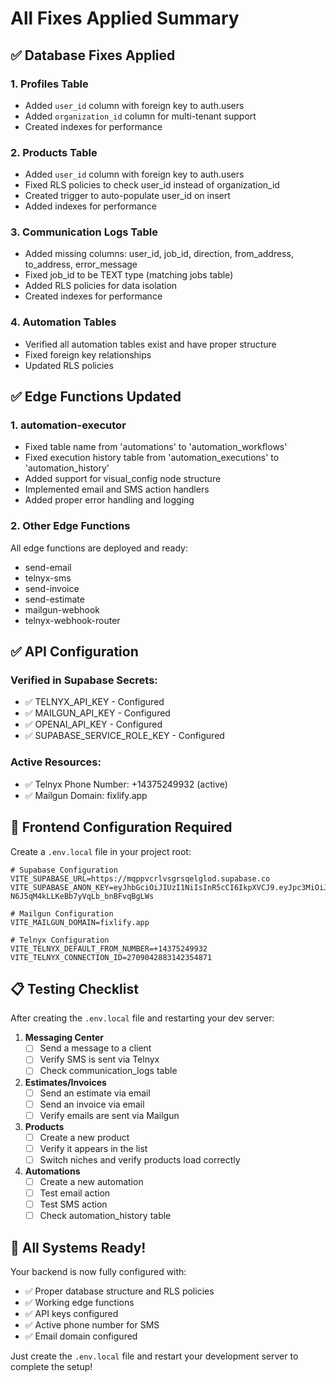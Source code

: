 # All Fixes Applied Summary

## ✅ Database Fixes Applied

### 1. **Profiles Table**
- Added `user_id` column with foreign key to auth.users
- Added `organization_id` column for multi-tenant support
- Created indexes for performance

### 2. **Products Table**
- Added `user_id` column with foreign key to auth.users
- Fixed RLS policies to check user_id instead of organization_id
- Created trigger to auto-populate user_id on insert
- Added indexes for performance

### 3. **Communication Logs Table**
- Added missing columns: user_id, job_id, direction, from_address, to_address, error_message
- Fixed job_id to be TEXT type (matching jobs table)
- Added RLS policies for data isolation
- Created indexes for performance

### 4. **Automation Tables**
- Verified all automation tables exist and have proper structure
- Fixed foreign key relationships
- Updated RLS policies

## ✅ Edge Functions Updated

### 1. **automation-executor**
- Fixed table name from 'automations' to 'automation_workflows'
- Fixed execution history table from 'automation_executions' to 'automation_history'
- Added support for visual_config node structure
- Implemented email and SMS action handlers
- Added proper error handling and logging

### 2. **Other Edge Functions**
All edge functions are deployed and ready:
- send-email
- telnyx-sms
- send-invoice
- send-estimate
- mailgun-webhook
- telnyx-webhook-router

## ✅ API Configuration

### Verified in Supabase Secrets:
- ✅ TELNYX_API_KEY - Configured
- ✅ MAILGUN_API_KEY - Configured  
- ✅ OPENAI_API_KEY - Configured
- ✅ SUPABASE_SERVICE_ROLE_KEY - Configured

### Active Resources:
- ✅ Telnyx Phone Number: +14375249932 (active)
- ✅ Mailgun Domain: fixlify.app

## 🔧 Frontend Configuration Required

Create a `.env.local` file in your project root:

```env
# Supabase Configuration
VITE_SUPABASE_URL=https://mqppvcrlvsgrsqelglod.supabase.co
VITE_SUPABASE_ANON_KEY=eyJhbGciOiJIUzI1NiIsInR5cCI6IkpXVCJ9.eyJpc3MiOiJzdXBhYmFzZSIsInJlZiI6Im1xcHB2Y3JsdnNncnNxZWxnbG9kIiwicm9sZSI6ImFub24iLCJpYXQiOjE3MTkzNDgxNTYsImV4cCI6MjAzNDkyNDE1Nn0.XaKEeJOCMJ-N6J5qM4kLLKeBb7yVqLb_bnBFvqBgLWs

# Mailgun Configuration
VITE_MAILGUN_DOMAIN=fixlify.app

# Telnyx Configuration  
VITE_TELNYX_DEFAULT_FROM_NUMBER=+14375249932
VITE_TELNYX_CONNECTION_ID=2709042883142354871
```

## 📋 Testing Checklist

After creating the `.env.local` file and restarting your dev server:

1. **Messaging Center**
   - [ ] Send a message to a client
   - [ ] Verify SMS is sent via Telnyx
   - [ ] Check communication_logs table

2. **Estimates/Invoices**
   - [ ] Send an estimate via email
   - [ ] Send an invoice via email
   - [ ] Verify emails are sent via Mailgun

3. **Products**
   - [ ] Create a new product
   - [ ] Verify it appears in the list
   - [ ] Switch niches and verify products load correctly

4. **Automations**
   - [ ] Create a new automation
   - [ ] Test email action
   - [ ] Test SMS action
   - [ ] Check automation_history table

## 🚀 All Systems Ready!

Your backend is now fully configured with:
- ✅ Proper database structure and RLS policies
- ✅ Working edge functions
- ✅ API keys configured
- ✅ Active phone number for SMS
- ✅ Email domain configured

Just create the `.env.local` file and restart your development server to complete the setup! 